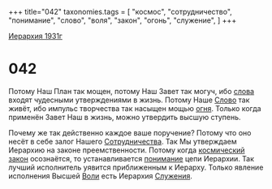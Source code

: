 +++
title="042"
taxonomies.tags = [
"космос",
"сотрудничество",
"понимание",
"слово",
"воля",
"закон",
"огонь",
"служение",
]
+++

[Иерархия 1931г](/agni/19312)

# 042
Потому Наш План так мощен, потому Наш Завет так могуч, ибо [слова](/tags/слово) входят чудесными утверждениями в жизнь. Потому Наше [Слово](/tags/слово) так живёт, ибо импульс творчества так насыщен мощью [огня](/tags/огонь). Только когда применён Завет Наш в жизнь, можно утвердить высшую ступень.   

Почему же так действенно каждое ваше поручение? Потому что оно несёт в себе залог Нашего [Сотрудничества](/tags/сотрудничество). Так Мы утверждаем Иерархию на законе преемственности. Потому когда [космический](/tags/космос) [закон](/tags/закон) осознаётся, то устанавливается [понимание](/tags/понимание) цепи Иерархии. Так лучший исполнитель уявится приближенным к Иерарху. Только явление исполнения Высшей [Воли](/tags/воля) есть Иерархия [Служения](/tags/служение).   

